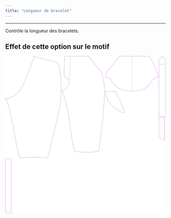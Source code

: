 ```yaml
---
title: "Longueur de bracelet"
---
```


---

Contrôle la longueur des bracelets.

## Effet de cette option sur le motif

![Cette image montre l'effet de cette option en superposant plusieurs variantes qui ont une valeur différente pour cette option](cornelius_kneetobelow_sample.svg "Effet de cette option sur le motif")
